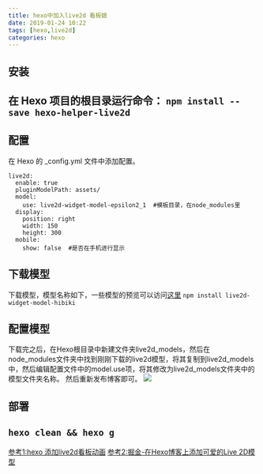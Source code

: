 ```yaml
---
title: hexo中加入live2d 看板娘
date: 2019-01-24 10:22
tags: [hexo,live2d]
categories: hexo
---
```


## 安装

在 Hexo 项目的根目录运行命令：
`npm install --save hexo-helper-live2d`
---

## 配置
在 Hexo 的 _config.yml 文件中添加配置。
```
live2d:
  enable: true
  pluginModelPath: assets/
  model:
    use: live2d-widget-model-epsilon2_1  #模板目录，在node_modules里
  display:
    position: right
    width: 150
    height: 300
  mobile:
    show: false  #是否在手机进行显示
```

## 下载模型
下载模型，模型名称如下，一些模型的预览可以访问[这里](https://huaji8.top/post/live2d-plugin-2.0/)
`npm install live2d-widget-model-hibiki`

## 配置模型
下载完之后，在Hexo根目录中新建文件夹live2d_models，然后在node_modules文件夹中找到刚刚下载的live2d模型，将其复制到live2d_models中，然后编辑配置文件中的model.use项，将其修改为live2d_models文件夹中的模型文件夹名称。
然后重新发布博客即可。
![](https://raw.githubusercontent.com/zhengyuze/image/master/15482980967391.jpg?token=Acz5bHkCiZ6Nso0lm6rjjrP8BWatxnBaks5cSSnRwA%3D%3D)



## 部署
`hexo clean && hexo g`
---

[参考1:hexo 添加live2d看板动画](https://www.jianshu.com/p/3a6342e16e57)
[参考2:掘金-在Hexo博客上添加可爱的Live 2D模型](https://juejin.im/post/5c35b01d6fb9a049ef26c488)







